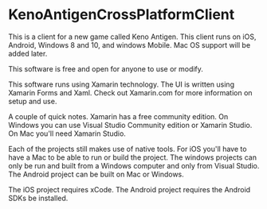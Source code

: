 # KenoAntigenCrossPlatformClient
This is a client for a new game called Keno Antigen.  This client runs on iOS, Android, Windows 8 and 10, and windows Mobile.  Mac OS support will be added later.

This software is free and open for anyone to use or modify.  

This software runs using Xamarin technology.  The UI is written using Xamarin Forms and Xaml.  Check out Xamarin.com for more information on setup and use.

A couple of quick notes.  Xamarin has a free community edition.  On Windows you can use Visual Studio Community edition or Xamarin Studio.
On Mac you'll need Xamarin Studio.  

Each of the projects still makes use of native tools.  For iOS you'll have to have a Mac to be able to run or build the project.  The windows
projects can only be run and built from a Windows computer and only from Visual Studio.  The Android project can be built on Mac or Windows.

The iOS project requires xCode.  The Android project requires the Android SDKs be installed.
